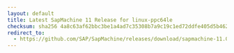 ```yaml
---
layout: default
title: Latest SapMachine 11 Release for linux-ppc64le
checksum: sha256 4a8c63af62bbc3be1a4ad7c35308b7a9c19c1ed72ddfe405d5b4629d98dc98bb
redirect_to:
  - https://github.com/SAP/SapMachine/releases/download/sapmachine-11.0.24/sapmachine-jre-11.0.24_linux-ppc64le_bin.tar.gz
---
```

